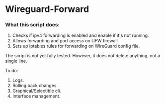 # Wireguard-Forward

<h3>What this script does:</h3>

<ol>
  <li>Checks if ipv4 forwarding is enabled and enable if it's not running.</li>
  <li>Allows forwarding and port access on UFW firewall</li>
  <li>Sets up iptables rules for forwarding on WireGuard config file.</li>
</ol>

The script is not yet fully tested. However, it does not delete anything, not a single line.


To do:
<ol>
  <li>Logs.</li>
  <li>Rolling back changes.</li>
  <li>Graphical/Selectible cli.</li>
  <li>Interface management.</li>
</ol>
